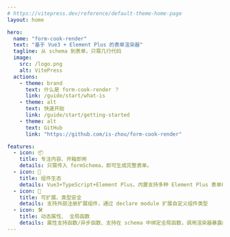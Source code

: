 ```yaml
---
# https://vitepress.dev/reference/default-theme-home-page
layout: home

hero:
  name: "form-cook-render"
  text: "基于 Vue3 + Element Plus 的表单渲染器"
  tagline: 从 schema 到表单，只需几行代码
  image:
    src: /logo.png
    alt: VitePress
  actions:
    - theme: brand
      text: 什么是 form-cook-render ？
      link: /guide/start/what-is
    - theme: alt
      text: 快速开始
      link: /guide/start/getting-started
    - theme: alt
      text: GitHub
      link: "https://github.com/is-zhou/form-cook-render"

features:
  - icon: 📦
    title: 专注内容、开箱即用
    details: 只需传入 formSchema，即可生成完整表单。
  - icon: 🎨
    title: 组件生态
    details: Vue3+TypeScript+Element Plus，内置支持多种 Element Plus 表单组件。
  - icon: 🧩
    title: 可扩展、类型安全
    details: 支持外部注册扩展组件，通过 declare module 扩展自定义组件类型
  - icon: 🛠️
    title: 动态属性、 全局函数
    details: 属性支持函数/异步函数、支持在 schema 中绑定全局函数，调用渲染器暴露的接口
---
```

